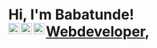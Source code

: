 <h1>Hi, I'm Babatunde! <br/><a href="https://github.com/2ndeDdeveloper">Webdeveloper</a>, <a href="https://www.linkedin.com/in/babatunde-ayoade-453674238/</a></h1>

<h2>👨‍💻 Software Development Projects:</h2>
  
- <b>Developing Website</b>
 

  <h2>📺 Popular YouTube Videos</h2>


  <h2> 🤳 Connect with me:</h2>

[<img align="left" alt="2ndeDdeveloper | Twitter" width="22px" src="https://cdn.jsdelivr.net/npm/simple-icons@v3/icons/twitter.svg" />][twitter]
[<img align="left" alt="2ndeDdeveloper | LinkedIn" width="22px" src="https://cdn.jsdelivr.net/npm/simple-icons@v3/icons/linkedin.svg" />][linkedin]
[<img align="left" alt="2ndeDdeveloper | Instagram" width="22px" src="https://cdn.jsdelivr.net/npm/simple-icons@v3/icons/instagram.svg" />][instagram]

[twitter]: https://twitter.com/2ndeDdeveloper
[instagram]: https://www.instagram.com/2ndeddeveloper/
[linkedin]: https://www.linkedin.com/in/babatunde-ayoade-453674238/

<!--
**2ndeDdeveloper/2ndeDdeveloper** is a ✨ _special_ ✨ repository because its `README.md` (this file) appears on your GitHub profile.

Here are some ideas to get you started:

- 🔭 I’m currently working on ...
- 🌱 I’m currently learning ...
- 👯 I’m looking to collaborate on ...
- 🤔 I’m looking for help with ...
- 💬 Ask me about ...
- 📫 How to reach me: ...
- 😄 Pronouns: ...
- ⚡ Fun fact: ...
-->
